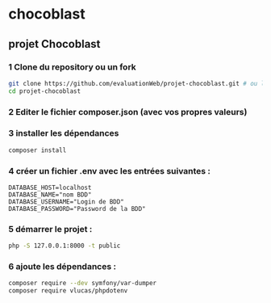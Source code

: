 # chocoblast
## projet Chocoblast
### 1 Clone du repository ou un fork
```bash
git clone https://github.com/evaluationWeb/projet-chocoblast.git # ou le votre si fork
cd projet-chocoblast
```
### 2 Editer le fichier composer.json (avec vos propres valeurs)
### 3 installer les dépendances
```bash
composer install
```
### 4 créer un fichier .env avec les entrées suivantes :
```env
DATABASE_HOST=localhost
DATABASE_NAME="nom BDD"
DATABASE_USERNAME="Login de BDD" 
DATABASE_PASSWORD="Password de la BDD"
```
### 5 démarrer le projet :
```bash
php -S 127.0.0.1:8000 -t public
```

### 6 ajoute les dépendances :
```bash
composer require --dev symfony/var-dumper
composer require vlucas/phpdotenv
```
